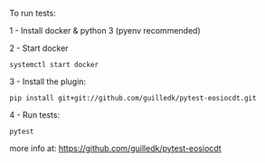 To run tests:

1 - Install docker & python 3 (pyenv recommended)

2 - Start docker

	systemctl start docker

3 - Install the plugin:

	pip install git+git://github.com/guilledk/pytest-eosiocdt.git

4 - Run tests:

	pytest

more info at: https://github.com/guilledk/pytest-eosiocdt